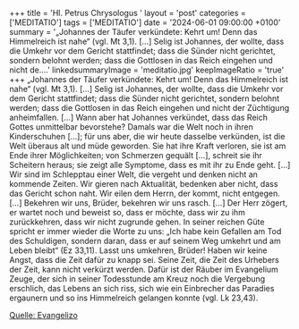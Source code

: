 +++
title = 'Hl. Petrus Chrysologus  '
layout = 'post'
categories = ['MEDITATIO']
tags = ['MEDITATIO']
date = '2024-06-01 09:00:00 +0100'
summary = '„Johannes der Täufer verkündete: Kehrt um! Denn das Himmelreich ist nahe“ (vgl. Mt 3,1). […] Selig ist Johannes, der wollte, dass die Umkehr vor dem Gericht stattfindet; dass die Sünder nicht gerichtet, sondern belohnt werden; dass die Gottlosen in das Reich eingehen und nicht de....'
linkedsummaryImage = 'meditatio.jpg'
keepImageRatio = 'true'
+++
„Johannes der Täufer verkündete: Kehrt um! Denn das Himmelreich ist nahe“ (vgl. Mt 3,1). […] Selig ist Johannes, der wollte, dass die Umkehr vor dem Gericht stattfindet; dass die Sünder nicht gerichtet, sondern belohnt werden; dass die Gottlosen in das Reich eingehen und nicht der Züchtigung anheimfallen.<!--more--> […] Wann aber hat Johannes verkündet, dass das Reich Gottes unmittelbar bevorstehe? Damals war die Welt noch in ihren Kinderschuhen […]; für uns aber, die wir heute dasselbe verkünden, ist die Welt überaus alt und müde geworden. Sie hat ihre Kraft verloren, sie ist am Ende ihrer Möglichkeiten; von Schmerzen gequält […], schreit sie ihr Scheitern heraus; sie zeigt alle Symptome, dass es mit ihr zu Ende geht. […]
Wir sind im Schlepptau einer Welt, die vergeht und denken nicht an kommende Zeiten. Wir gieren nach Aktualität, bedenken aber nicht, dass das Gericht schon naht. Wir eilen dem Herrn, der kommt, nicht entgegen. […] 
Bekehren wir uns, Brüder, bekehren wir uns rasch. […] Der Herr zögert, er wartet noch und beweist so, dass er möchte, dass wir zu ihm zurückkehren, dass wir nicht zugrunde gehen. In seiner reichen Güte spricht er immer wieder die Worte zu uns: „Ich habe kein Gefallen am Tod des Schuldigen, sondern daran, dass er auf seinem Weg umkehrt und am Leben bleibt“ (Ez 33,11). Lasst uns umkehren, Brüder! Haben wir keine Angst, dass die Zeit dafür zu knapp sei. Seine Zeit, die Zeit des Urhebers der Zeit, kann nicht verkürzt werden. Dafür ist der Räuber im Evangelium Zeuge, der sich in seiner Todesstunde am Kreuz noch die Vergebung erschlich, das Lebens an sich riss, sich wie ein Einbrecher das Paradies ergaunern und so ins Himmelreich gelangen konnte (vgl. Lk 23,43).




[Quelle: Evangelizo](https://evangeliumtagfuertag.org/DE/gospel)

